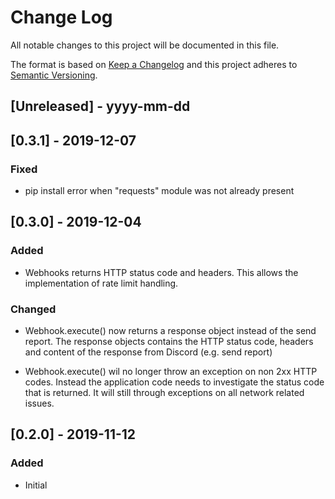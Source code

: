 # Change Log

All notable changes to this project will be documented in this file.

The format is based on [Keep a Changelog](http://keepachangelog.com/)
and this project adheres to [Semantic Versioning](http://semver.org/).

## [Unreleased] - yyyy-mm-dd

## [0.3.1] - 2019-12-07

### Fixed

- pip install error when "requests" module was not already present

## [0.3.0] - 2019-12-04

### Added

- Webhooks returns HTTP status code and headers. This allows the implementation of rate limit handling.

### Changed

- Webhook.execute() now returns a response object instead of the send report. The response objects contains the HTTP status code, headers and content of the response from Discord (e.g. send report)

- Webhook.execute() wil no longer throw an exception on non 2xx HTTP codes. Instead the application code needs to investigate the status code that is returned. It will still through exceptions on all network related issues.

## [0.2.0] - 2019-11-12

### Added

- Initial

